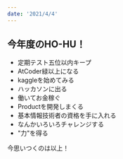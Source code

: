 ```yaml
---
date: '2021/4/4'
---
```


## 今年度のHO-HU！
- 定期テスト五位以内キープ
- AtCoder緑以上になる
- kaggleを始めてみる
- ハッカソンに出る
- 働いてお金稼ぐ
- Productを開発しまくる
- 基本情報技術者の資格を手に入れる
- なんかいろいろチャレンジする
-  "力"を得る

今思いつくのは以上！